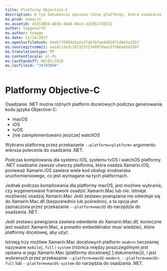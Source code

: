 ```yaml
---
title: Platformy Objective-C
description: W tym dokumencie opisano różne platformy, które osadzanie .NET można kierować podczas pracy z kodu języka Objective-C. Zawarto informacje macOS, iOS, systemu tvOS i watchOS.
ms.prod: xamarin
ms.assetid: 43253BE4-A03A-4646-9A14-32C05174E672
author: topgenorth
ms.author: toopge
ms.date: 11/14/2017
ms.openlocfilehash: 6eeb776959d1a2a37d67bfae6603971d0e5a22b7
ms.sourcegitcommit: ea1dc12a3c2d7322f234997daacbfdb6ad542507
ms.translationtype: MT
ms.contentlocale: pl-PL
ms.lasthandoff: 06/05/2018
ms.locfileid: "34793894"
---
```

# <a name="objective-c-platforms"></a>Platformy Objective-C

Osadzanie .NET można różnych platform docelowych podczas generowania kodu języka Objective-C:

* macOS
* iOS
* tvOS
* [nie zaimplementowano jeszcze] watchOS

Wybrano platformę przez przekazanie `--platform=<platform>` argumentu wiersza polecenia do osadzania .NET.

Podczas kompilowania dla systemu iOS, systemu tvOS i watchOS platformy .NET osadzanie zawsze utworzy platforma, która osadza Xamarin.iOS, ponieważ Xamarin.iOS zawiera wiele kod obsługi środowiska uruchomieniowego, co jest wymagane na tych platformach.

Jednak podczas kompilowania dla platformy macOS, jest możliwe wybranie, czy wygenerowane framework osadzić Xamarin.Mac lub nie. Istnieje możliwość osadzaj Xamarin.Mac Jeśli zestawu powiązania nie odwołuje się do Xamarin.Mac.dll (bezpośrednio lub pośrednio), a ta opcja jest zaznaczona przez przekazanie `--platform=macOS` do narzędzia do osadzania .NET.

Jeśli zestawu powiązania zawiera odwołanie do Xamarin.Mac.dll, konieczne jest osadzić Xamarin.Mac, a ponadto embeddinator musi wiedzieć, które platformy docelowej, aby użyć.

Istnieją trzy możliwe Xamarin.Mac docelowych platform: `modern` (wcześniej nazywane `mobile`), `full` i `system` (różnica między poszczególnymi jest opisana w jego Xamarin.Mac [platformy docelowej] [ 1] dokumentacji), i jest wybranych przez przekazanie `--platform=macOS-modern`, `--platform=macOS-full` lub `--platform=macOS-system` do narzędzia do osadzania .NET.

[1]: ~/mac/platform/target-framework.md
